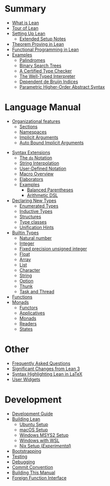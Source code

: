# Summary

- [What is Lean](./whatIsLean.md)
- [Tour of Lean](./tour.md)
- [Setting Up Lean](./quickstart.md)
  - [Extended Setup Notes](./setup.md)
- [Theorem Proving in Lean](./tpil.md)
- [Functional Programming in Lean](fplean.md)
- [Examples](./examples.md)
  - [Palindromes](examples/palindromes.lean.md)
  - [Binary Search Trees](examples/bintree.lean.md)
  - [A Certified Type Checker](examples/tc.lean.md)
  - [The Well-Typed Interpreter](examples/interp.lean.md)
  - [Dependent de Bruijn Indices](examples/deBruijn.lean.md)
  - [Parametric Higher-Order Abstract Syntax](examples/phoas.lean.md)

# Language Manual
<!-- - [Using Lean](./using_lean.md) -->
<!-- - [Lexical Structure](./lexical_structure.md) -->
<!-- - [Expressions](./expressions.md) -->
<!-- - [Declarations](./declarations.md) -->
- [Organizational features](./organization.md)
  - [Sections](./sections.md)
  - [Namespaces](./namespaces.md)
  - [Implicit Arguments](./implicit.md)
  - [Auto Bound Implicit Arguments](./autobound.md)
<!-- - [Dependent Types](./deptypes.md) -->
<!--   - [Simple Type Theory](./simptypes.md) -->
<!--   - [Types as objects](./typeobjs.md) -->
<!--   - [Function Abstraction and Evaluation](./funabst.md) -->
<!--   - [Introducing Definitions](./introdef.md) -->
<!--   - [What makes dependent type theory dependent?](./dep.md) -->
<!-- - [Tactics](./tactics.md) -->
- [Syntax Extensions](./syntax.md)
  - [The `do` Notation](./do.md)
  - [String Interpolation](./stringinterp.md)
  - [User-Defined Notation](./notation.md)
  - [Macro Overview](./macro_overview.md)
  - [Elaborators](./elaborators.md)
  - [Examples](./syntax_examples.md)
    - [Balanced Parentheses](./syntax_example.md)
    - [Arithmetic DSL](./metaprogramming-arith.md)
- [Declaring New Types](./decltypes.md)
  - [Enumerated Types](./enum.md)
  - [Inductive Types](./inductive.md)
  - [Structures](./struct.md)
  - [Type classes](./typeclass.md)
  - [Unification Hints](./unifhint.md)
- [Builtin Types](./builtintypes.md)
  - [Natural number](./nat.md)
  - [Integer](./int.md)
  - [Fixed precision unsigned integer](./uint.md)
  - [Float](./float.md)
  - [Array](./array.md)
  - [List](./list.md)
  - [Character](./char.md)
  - [String](./string.md)
  - [Option](./option.md)
  - [Thunk](./thunk.md)
  - [Task and Thread](./task.md)
- [Functions](./functions.md)
- [Monads](./monads/intro.md)
  - [Functors](./monads/functors.lean.md)
  - [Applicatives](./monads/applicatives.lean.md)
  - [Monads](./monads/monads.lean.md)
  - [Readers](./monads/readers.lean.md)
  - [States](./monads/states.lean.md)

# Other

- [Frequently Asked Questions](./faq.md)
- [Significant Changes from Lean 3](./lean3changes.md)
- [Syntax Highlighting Lean in LaTeX](./syntax_highlight_in_latex.md)
- [User Widgets](examples/widgets.lean.md)

# Development

- [Development Guide](./dev/index.md)
- [Building Lean](./make/index.md)
  - [Ubuntu Setup](./make/ubuntu.md)
  - [macOS Setup](./make/osx-10.9.md)
  - [Windows MSYS2 Setup](./make/msys2.md)
  - [Windows with WSL](./make/wsl.md)
  - [Nix Setup (*Experimental*)](./make/nix.md)
- [Bootstrapping](./dev/bootstrap.md)
- [Testing](./dev/testing.md)
- [Debugging](./dev/debugging.md)
- [Commit Convention](./dev/commit_convention.md)
- [Building This Manual](./dev/mdbook.md)
- [Foreign Function Interface](./dev/ffi.md)
